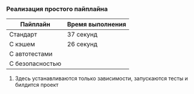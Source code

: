 ### Реализация простого пайплайна

| Пайплайн        | Время выполнения | 
|-----------------|------------------|
| Стандарт        | 37 секунд        |
| С кэшем         | 26 секунд        |
| С автотестами   |                  |
| С безопасностью |                  | 

1. Здесь устанавливаются только зависимости, запускаются тесты и билдится проект

